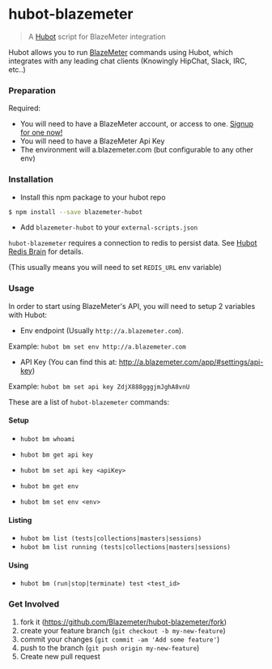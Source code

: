 # hubot-blazemeter

> A [Hubot](https://hubot.github.com/) script for BlazeMeter integration

Hubot allows you to run [BlazeMeter](https://blazemeter.com/) commands using Hubot,
which integrates with any leading chat clients (Knowingly HipChat, Slack, IRC, etc..)

### Preparation

Required:

- You will need to have a BlazeMeter account, or access to one. [Signup for one now!](https://blazemeter.com/#signup)
- You will need to have a BlazeMeter Api Key
- The environment will a.blazemeter.com (but configurable to any other env)

### Installation

- Install this npm package to your hubot repo

```sh
$ npm install --save blazemeter-hubot
```

- Add `blazemeter-hubot` to your `external-scripts.json`

`hubot-blazemeter` requires a connection to redis to persist data.
See [Hubot Redis Brain](https://github.com/hubot-scripts/hubot-redis-brain) for details.

(This usually means you will need to set `REDIS_URL` env variable)

### Usage

In order to start using BlazeMeter's API, you will need to setup 2 variables with Hubot:
- Env endpoint (Usually `http://a.blazemeter.com`).

Example: `hubot bm set env http://a.blazemeter.com`

- API Key (You can find this at: http://a.blazemeter.com/app/#settings/api-key)

Example: `hubot bm set api key ZdjX888gggjmJghA8vnU`

These are a list of `hubot-blazemeter` commands:

#### Setup

- `hubot bm whoami`

- `hubot bm get api key`
- `hubot bm set api key <apiKey>`

- `hubot bm get env`
- `hubot bm set env <env>`

#### Listing

- `hubot bm list (tests|collections|masters|sessions)`
- `hubot bm list running (tests|collections|masters|sessions)`

#### Using

- `hubot bm (run|stop|terminate) test <test_id>`

### Get Involved

1. fork it (https://github.com/Blazemeter/hubot-blazemeter/fork)
2. create your feature branch (`git checkout -b my-new-feature`)
3. commit your changes (`git commit -am 'Add some feature'`)
4. push to the branch (`git push origin my-new-feature`)
5. Create new pull request
